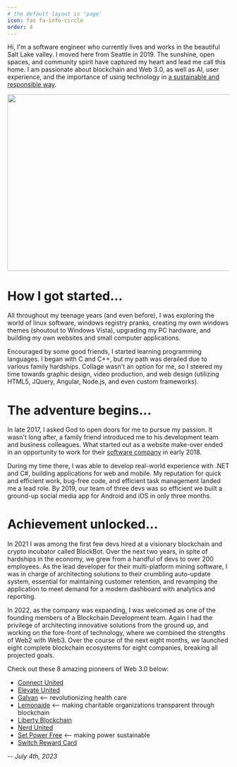 ```yaml
---
# the default layout is 'page'
icon: fas fa-info-circle
order: 4
---
```


<!-- > Add Markdown syntax content to file `_tabs/about.md`{: .filepath } and it will show up on this page.
{: .prompt-tip } -->

Hi, I'm a software engineer who currently lives and works in the beautiful Salt Lake valley. I moved here from Seattle in 2019. The sunshine, open spaces, and community spirit have captured my heart and lead me call this home. I am passionate about blockchain and Web 3.0, as well as AI, user experience, and the importance of using technology in [a sustainable and responsible way](https://www.devdiscourse.com/article/science-environment/2443678-the-role-of-technology-in-sustainable-development).

<img src="https://gallery.clintlosee.com/img-get2/I00000WbMB5Sqtlw/fit=600x500/20110917-SquawPeak-001.jpg" width="700" height="400" />

# How I got started...

<!-- I officially began my software career in 2018, but I have been a computer nerd ever since I was little. My dad sparked my passion, he humbly encouraged self directed learning, creativity, and exploration into the wide world of computers and networking. -->

All throughout my teenage years (and even before), I was exploring the world of linux software, windows registry pranks, creating my own windows themes (shoutout to Windows Vista), upgrading my PC hardware, and building my own websites and small computer applications.

Encouraged by some good friends, I started learning programming languages. I began with C and C++, but my path was derailed due to various family hardships. Collage wasn't an option for me, so I steered my time towards graphic design, video production, and web design (utilizing HTML5, JQuery, Angular, Node.js, and even custom frameworks).

# The adventure begins...

In late 2017, I asked God to open doors for me to pursue my passion. It wasn't long after, a family friend introduced me to his development team and business colleagues. What started out as a website make-over ended in an opportunity to work for their [software company](https://duplimark.com) in early 2018.

During my time there, I was able to develop real-world experience with .NET and C#, building applications for web and mobile. My reputation for quick and efficient work, bug-free code, and efficient task management landed me a lead role. By 2019, our team of three devs was so efficient we built a ground-up social media app for Android and iOS in only three months.

# Achievement unlocked...

In 2021 I was among the first few devs hired at a visionary blockchain and crypto incubator called BlockBot. Over the next two years, in spite of hardships in the economy, we grew from a handful of devs to over 200 employees. As the lead developer for their multi-platform mining software, I was in charge of architecting solutions to their crumbling auto-update system, essential for maintaining customer retention, and revamping the application to meet demand for a modern dashboard with analytics and reporting.

In 2022, as the company was expanding, I was welcomed as one of the founding members of a Blockchain Development team. Again I had the privilege of architecting innovative solutions from the ground up, and working on the fore-front of technology, where we combined the strengths of Web2 with Web3. Over the course of the next eight months, we launched eight complete blockchain ecosystems for eight companies, breaking all projected goals.

Check out these 8 amazing pioneers of Web 3.0 below:

- [Connect United](https://www.ConnectUnited.com)
- [Elevate United](https://ElevateUnited.com)
- [Galvan](https://www.Galvan.health) <-- revolutionizing health care
- [Lemonaide](https://www.Lemonaide.co) <-- making charitable organizations transparent through blockchain
- [Liberty Blockchain](https://www.pioneerdevgrp.com)
- [Nerd United](https://www.NerdUnited.com)
- [Set Power Free](https://www.SetPowerFree.com) <-- making power sustainable
- [Switch Reward Card](https://www.SwitchRewardCard.com)

_-- July 4th, 2023_

